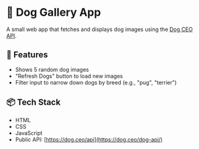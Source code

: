 # 🐾 Dog Gallery App

A small web app that fetches and displays dog images using the [Dog CEO API](https://dog.ceo/dog-api/).

## 🚀 Features
- Shows 5 random dog images
- "Refresh Dogs" button to load new images
- Filter input to narrow down dogs by breed (e.g., "pug", "terrier")

## 📦 Tech Stack
- HTML
- CSS
- JavaScript 
- Public API: [https://dog.ceo/api](https://dog.ceo/dog-api/)

